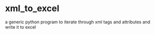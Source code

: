 # xml_to_excel
a generic python program to iterate through xml tags and attributes and write it to excel 
